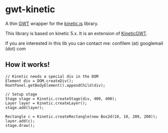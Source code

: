 gwt-kinetic
===========

A thin [GWT](http://www.gwtproject.org/) wrapper for the [kinetic.js](http://www.kineticjs.com/) library.

This library is based on kinetic 5.x. It is an extension of [KineticGWT](https://github.com/neothemachine/KineticGWT).


If you are interested in this lib you can contact me: confilem (at) googlemail (dot) com


## How it works!

    // Kinetic needs a special div in the DOM
    Element div = DOM.createDiv();
    RootPanel.getBodyElement().appendChild(div);
    
    // Setup stage
    Stage stage = Kinetic.createStage(div, 400, 400);
    Layer layer = Kinetic.createLayer();
    stage.add(layer);
    
    Rectangle c = Kinetic.createRectangle(new Box2d(10, 10, 200, 200)); 
    layer.add(c);
    stage.draw();
  
